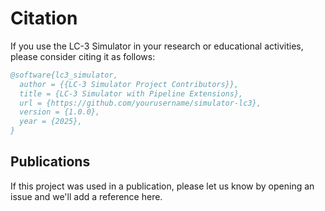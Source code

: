 # Citation

If you use the LC-3 Simulator in your research or educational activities, please consider citing it as follows:

```bibtex
@software{lc3_simulator,
  author = {{LC-3 Simulator Project Contributors}},
  title = {LC-3 Simulator with Pipeline Extensions},
  url = {https://github.com/yourusername/simulator-lc3},
  version = {1.0.0},
  year = {2025},
}
```

## Publications

If this project was used in a publication, please let us know by opening an issue and we'll add a reference here.
